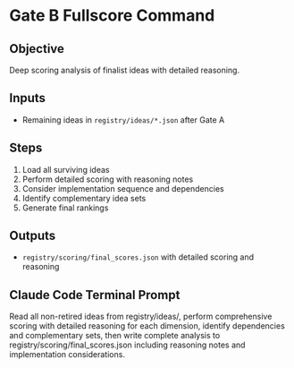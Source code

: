 # Gate B Fullscore Command

## Objective
Deep scoring analysis of finalist ideas with detailed reasoning.

## Inputs
- Remaining ideas in `registry/ideas/*.json` after Gate A

## Steps
1. Load all surviving ideas
2. Perform detailed scoring with reasoning notes
3. Consider implementation sequence and dependencies
4. Identify complementary idea sets
5. Generate final rankings

## Outputs
- `registry/scoring/final_scores.json` with detailed scoring and reasoning

## Claude Code Terminal Prompt
Read all non-retired ideas from registry/ideas/, perform comprehensive scoring with detailed reasoning for each dimension, identify dependencies and complementary sets, then write complete analysis to registry/scoring/final_scores.json including reasoning notes and implementation considerations.